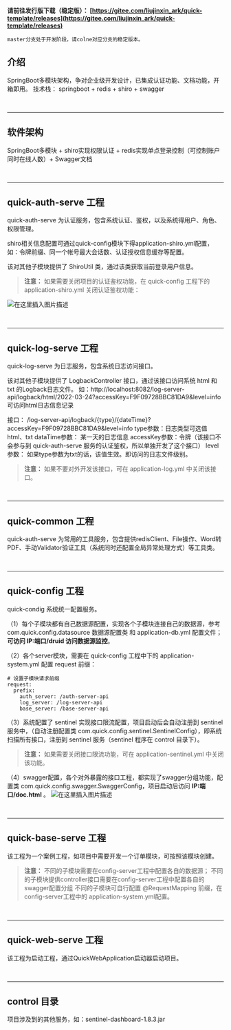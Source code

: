 
<br>

**请前往发行版下载（稳定版）： [https://gitee.com/liujinxin_ark/quick-template/releases](https://gitee.com/liujinxin_ark/quick-template/releases)**

`master分支处于开发阶段，请colne对应分支的稳定版本。`


## 介绍
SpringBoot多模块架构，争对企业级开发设计，已集成认证功能、文档功能，开箱即用。
技术栈： springboot + redis + shiro + swagger

<br>
<hr>

## 软件架构
SpringBoot多模块 + shiro实现权限认证 + redis实现单点登录控制（可控制账户同时在线人数）+ Swagger文档
![<img src>](https://img-blog.csdnimg.cn/0a8003279fed4b919a9cd11a11030069.png?x-oss-process=image/watermark,type_d3F5LXplbmhlaQ,shadow_50,text_Q1NETiBAQXJr5pa56Iif,size_20,color_FFFFFF,t_70,g_se,x_16)

<br>
<hr>

## quick-auth-serve 工程
quick-auth-serve 为认证服务，包含系统认证、鉴权，以及系统得用户、角色、权限管理。

shiro相关信息配置可通过quick-config模块下得application-shiro.yml配置，如：令牌前缀、同一个帐号最大会话数、认证授权信息缓存等配置。

该对其他子模块提供了 ShiroUtil 类，通过该类获取当前登录用户信息。

> **注意：**
> 如果需要关闭项目的认证鉴权功能，在 quick-config 工程下的 application-shiro.yml 关闭认证鉴权功能：

![在这里插入图片描述](https://img-blog.csdnimg.cn/e3021e8292624a5fb7f522430f7827b2.png?x-oss-process=image/watermark,type_d3F5LXplbmhlaQ,shadow_50,text_Q1NETiBAQXJr5pa56Iif,size_20,color_FFFFFF,t_70,g_se,x_16)
 

<br>
<hr>

## quick-log-serve 工程
quick-log-serve 为日志服务，包含系统日志访问接口。

该对其他子模块提供了 LogbackController 接口，通过该接口访问系统 html 和 txt 的Logback日志文件。
如：http://localhost:8082/log-server-api/logback/html/2022-03-24?accessKey=F9F09728BBC81DA9&level=info 可访问html日志信息记录

接口： /log-server-api/logback/{type}/{dateTime}?accessKey=F9F09728BBC81DA9&level=info
type参数：日志类型可选值html、txt
dataTime参数： 某一天的日志信息
accessKey参数：令牌（该接口不会参与到  quick-auth-serve 服务的认证鉴权，所以单独开发了这个接口）
level参数： 如果type参数为txt的话，该值生效。即访问的日志文件级别。

> **注意：**
如果不要对外开发该接口，可在 application-log.yml 中关闭该接口。


<br>
<hr>

## quick-common 工程
quick-auth-serve 为常用的工具服务，包含提供redisClient、File操作、Word转PDF、手动Validator验证工具（系统同时还配置全局异常处理方式）等工具类。

<br>
<hr>

## quick-config 工程
quick-condig 系统统一配置服务。

（1）每个子模块都有自己数据源配置，实现各个子模块连接自己的数据源，参考com.quick.config.datasource 数据源配置类 和 application-db.yml 配置文件；**可访问 IP:端口/druid 访问数据源监控**。

（2）各个server模块，需要在 quick-config 工程中下的 application-system.yml 配置 request 前缀：

```
# 设置子模块请求前缀
request:
  prefix:
    auth_server: /auth-server-api
    log_server: /log-server-api
    base_server: /base-server-api
```

（3）系统配置了 sentinel 实现接口限流配置，项目启动后会自动注册到 sentinel 服务中，（自动注册配置类 com.quick.config.sentinel.SentinelConfig），即系统扫描所有接口，注册到 sentinel 服务（sentinel 程序在 control 目录下）。

> **注意：**
如果需要关闭接口限流功能，可在 application-sentinel.yml 中关闭该功能。

（4）swagger配置，各个对外暴露的接口工程，都实现了swagger分组功能，配置类 com.quick.config.swagger.SwaggerConfig，项目启动后访问 **IP:端口/doc.html** 。
![在这里插入图片描述](https://img-blog.csdnimg.cn/0018a7f48a67431198af5947abb9eb86.png?x-oss-process=image/watermark,type_d3F5LXplbmhlaQ,shadow_50,text_Q1NETiBAQXJr5pa56Iif,size_20,color_FFFFFF,t_70,g_se,x_16)

<br>
<hr>

## quick-base-serve 工程
该工程为一个案例工程，如项目中需要开发一个订单模块，可按照该模块创建。

> **注意：** 
不同的子模块需要在config-server工程中配置各自的数据源；
不同的子模块提供controller接口需要在config-server工程中配置各自的swagger配置分组
不同的子模块可自行配置 @RequestMapping 前缀，在config-server工程中的 application-system.yml配置。

<br>
<hr>

## quick-web-serve 工程
该工程为启动工程，通过QuickWebApplication启动器启动项目。

<br>
<hr>

## control 目录
项目涉及到的其他服务，如：sentinel-dashboard-1.8.3.jar



